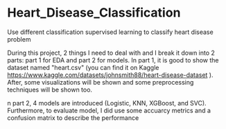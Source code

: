 # Heart_Disease_Classification
Use different classification supervised learning to classify heart disease problem

During this project, 2 things I need to deal with and I break it down into 2 parts: part 1 for EDA and part 2 for models.
In part 1, it is good to show the dataset named "heart.csv" (you can find it on Kaggle https://www.kaggle.com/datasets/johnsmith88/heart-disease-dataset ). After, some visualizations will be shown and some preprocessing techniques will be shown too. 

n part 2, 4 models are introduced (Logistic, KNN, XGBoost, and SVC). Furthermore, to evaluate model, I did use some accuarcy metrics and a confusion matrix to describe the performance
